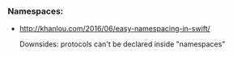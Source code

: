 ### Namespaces:

* http://khanlou.com/2016/06/easy-namespacing-in-swift/

  Downsides: protocols can't be declared inside "namespaces"
